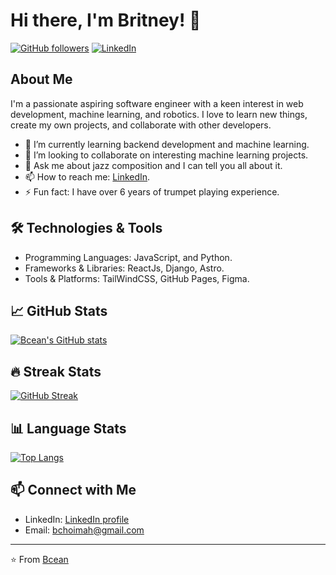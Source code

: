 # Hi there, I'm Britney! 👋

[![GitHub followers](https://img.shields.io/github/followers/Bcean?label=Follow&style=social)](https://github.com/Bcean)
[![LinkedIn](https://img.shields.io/badge/LinkedIn-Connect-blue)](https://www.linkedin.com/in/britney-choimah-17b13632b/)


## About Me

I'm a passionate aspiring software engineer with a keen interest in web development, machine learning, and robotics. I love to learn new things, create my own projects, and collaborate with other developers.

- 🌱 I’m currently learning backend development and machine learning.
- 👯 I’m looking to collaborate on interesting machine learning projects.
- 💬 Ask me about jazz composition and I can tell you all about it.
- 📫 How to reach me: [LinkedIn](https://www.linkedin.com/in/britney-choimah-17b13632b/).
- ⚡ Fun fact: I have over 6 years of trumpet playing experience.

## 🛠️ Technologies & Tools

- Programming Languages: JavaScript, and Python.
- Frameworks & Libraries: ReactJs, Django, Astro.
- Tools & Platforms: TailWindCSS, GitHub Pages, Figma.

## 📈 GitHub Stats

[![Bcean's GitHub stats](https://github-readme-stats.vercel.app/api?username=Bcean&show_icons=true&theme=radical)](https://github.com/anuraghazra/github-readme-stats)

## 🔥 Streak Stats

[![GitHub Streak](https://github-readme-streak-stats.herokuapp.com?user=Bcean&theme=radical)](https://git.io/streak-stats)

## 📊 Language Stats

[![Top Langs](https://github-readme-stats.vercel.app/api/top-langs/?username=Bcean&layout=compact&theme=radical)](https://github.com/anuraghazra/github-readme-stats)


## 📫 Connect with Me

- LinkedIn: [LinkedIn profile](https://www.linkedin.com/in/yourprofile/)
- Email: bchoimah@gmail.com

---

⭐️ From [Bcean](https://github.com/Bcean)
